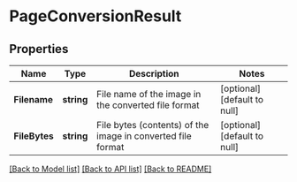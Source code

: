# PageConversionResult

## Properties
Name | Type | Description | Notes
------------ | ------------- | ------------- | -------------
**Filename** | **string** | File name of the image in the converted file format | [optional] [default to null]
**FileBytes** | **string** | File bytes (contents) of the image in converted file format | [optional] [default to null]

[[Back to Model list]](../README.md#documentation-for-models) [[Back to API list]](../README.md#documentation-for-api-endpoints) [[Back to README]](../README.md)


